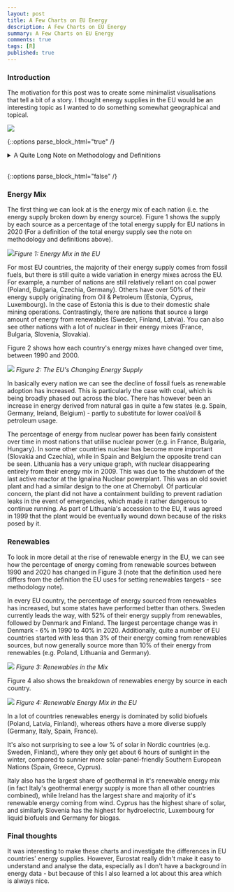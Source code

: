 ```yaml
---
layout: post
title: A Few Charts on EU Energy
description: A Few Charts on EU Energy
summary: A Few Charts on EU Energy
comments: true
tags: [R]
published: true
---
```


### Introduction

<!---
add in EU27 into each grid - either top right or bottom left. Perhaps edit the grid to add in for each chart, instead of doing in illustrator. so some overall EU comments can be made.
--->

The motivation for this post was to create some minimalist visualisations that tell a bit of a story. I thought energy supplies in the EU would be an interesting topic as I wanted to do something somewhat geographical and topical.

![](/assets/images/a-few-charts-on-eu-energy/collages1-02-01.png)

{::options parse_block_html="true" /} 

<details><summary markdown="span"> A Quite Long Note on Methodology and Definitions </summary>

The majority of the data used here is from the EU's energy balances on Eurostat. While Eurostat's energy data has good coverage, it isn't initially intuitive to understand. Eurostat provide a number of measures of energy supply and consumption at different stages of the energy transformation and consumption process. There are a variety of measures of production and primary energy consumption, notably, Total Energy Supply (TES), which measures the total amount of energy needed to satisfy all domestic energy needs for a country, including losses and consumption from energy transformation, distribution and transmission. (energy from primary production + imports - exports + recovered/recycled products + stock changes - international maritime bunkers & aviation). There are also a couple of other definition of primary energy consumption e.g. Gross Available Energy (GAE) & Gross Inland Energy Consumption (GIC). The differences from TES are that GAE includes both international maritime bunkers and aviation and GIC included international aviation, and thus both include some energy not technically used for each country's domestic energy needs - therefore I felt TES was a better measure to use to show each country's energy usage. See [here](https://ec.europa.eu/eurostat/statistics-explained/index.php?title=Energy_balance_-_new_methodology) for extra information on Eurostat's energy balance methodology.


Ideally though I would want to use statistics of final energy consumption (i.e. energy balances after losses from transformation, distribution and transmission). However, the final energy consumption stats supplied by Eurostat don't specify the original source (e.g. nuclear, renewables) - as they break down energy by it's final form (e.g. electricity, gas etc...), so for example, you cannot then say what % of energy comes from nuclear sources and the % of energy from renewables ends up being vastly underestimated as a lot of this is counted as electricity or heat. Therefore, I used Total Energy Supply here, as it captures energy supply by it's original source.

Additionally, secondary energy products (e.g. electricity and heat), can sometimes have negative Total Energy Supplies for countries. This is because only trade + stock changes are recorded for secondary products as they are produced from primary energy sources (e.g. coal, renewables) during the energy transformation process. This is problematic as 1) the negative values generally indicate a net export of a secondary product and 2) it ruins the visualisations. In an ideal world we could account for these negative values in terms of the primary energy products that are used in producing the secondary products, but it doesn't seem possible to do that with the available data. That leaves us with two approaches to dealing with this: to either exclude secondary products entirely or to just exclude them when they are negative. I decided to go with the second approach as otherwise a sizeable chunk of the energy supply of some nations would be missing. The downside to doing this though is that for nations with negative values there is now technically a small discrepancy as there is energy being produced but not accounted for - however this has only a minimal impact on the actual visualisations here (where there are negative values they are generally below 1% of the Total Energy Supply). This appears to be a similar approach to figure 6 [here](https://ec.europa.eu/eurostat/statistics-explained/index.php?title=Energy_statistics_-_an_overview).

Also note that the figures for renewables here use a slightly different definition than the figures that the EU base their renewables targets on. For their targets they look at "Gross Final Consumption of Energy" - which is final energy consumption (energy used in industry, transport, households... ) including electricity and heat losses from distribution and transmission, but excluding energy consumption and losses from transformation. It is also a definition that doesn't appear in the EU's energy balance data, which is a bit annoying. Additionally, some biofuels are not included if they don't meet certain sustainability criteria, wind and hydro power have to apparently be normalised and there are some other technical differences from other metrics. The exact differences of these details are not particularly clear e.g. it's not very clear what biofuels are included and how wind and hydro are normalised. Finally, the figures given for this metric are only the % share of renewables in the energy mix and don't break this down by the type of renewable energy (e.g. wind, solar). So because of this and to keep the analysis consistent with the rests of the data presented here, I have opted to look at renewables in the Total Energy Supply. See [this page](https://ec.europa.eu/eurostat/statistics-explained/index.php?title=Calculation_methodologies_for_the_share_of_renewables_in_energy_consumption#Definition_of_the_primary_energy_content_of_fuels) for more details on the differences between renewable energy definitions.

<!---
The data for gas sources does not come from Eurostat as the Eurostat energy imports data doesn't properly take into account energy transfers (e.g. when some countries import more than 100% of their supply from Russia and then export some of this to other nations). Instead, this data comes from ACER - The EU Agency for the Cooperation of Energy Regulators, which I believe shows the original source of each EU country's gas supply (although I cannot find details of the precise methodology used to calculate this).


The data for wind and solar power plants is from GlobalEnergyMonitor's wind and solar plant databases. These seem to be the most up-to-date freely available renewable power plant databases with data for when each power plant started operating (around 90% of plants have operating date info). Note that this data does not include smaller power plants with under 10MWs of capacity for wind and under 20MWs for solar - which may disproportionately exclude power plants in smaller nations e.g. Cyprus, Malta. The World Resource Institute also has [another database](https://blog.resourcewatch.org/2019/11/13/this-map-shows-29000-of-the-worlds-power-plants/) of power plants, which shows those with lower MW capacities.
--->

</details>
<br/>

{::options parse_block_html="false" /} 

### Energy Mix

The first thing we can look at is the energy mix of each nation (i.e. the energy supply broken down by energy source). Figure 1 shows the supply by each source as a percentage of the total energy supply for EU nations in 2020 (For a definition of the total energy supply see the note on methodology and definitions above).

![](/assets/images/a-few-charts-on-eu-energy/energy-mix-fonts-2020-flags6-01.png)*Figure 1: Energy Mix in the EU*

For most EU countries, the majority of their energy supply comes from fossil fuels, but there is still quite a wide variation in energy mixes across the EU. For example, a number of nations are still relatively reliant on coal power (Poland, Bulgaria, Czechia, Germany). Others have over 50% of their energy supply originating from Oil & Petroleum (Estonia, Cyprus, Luxembourg). In the case of Estonia this is due to their domestic shale mining operations. Contrastingly, there are nations that source a large amount of energy from renewables (Sweden, Finland, Latvia). You can also see other nations with a lot of nuclear in their energy mixes (France, Bulgaria, Slovenia, Slovakia). 

Figure 2 shows how each country's energy mixes have changed over time, between 1990 and 2000. 

![](/assets/images/a-few-charts-on-eu-energy/energy-mix-fonts-12-01.png)
*Figure 2: The EU's Changing Energy Supply*

In basically every nation we can see the decline of fossil fuels as renewable adoption has increased. This is particularly the case with coal, which is being broadly phased out across the bloc. There has however been an increase in energy derived from natural gas in quite a few states (e.g. Spain, Germany, Ireland, Belgium) - partly to substitute for lower coal/oil & petroleum usage.

The percentage of energy from nuclear power has been fairly consistent over time in most nations that utilise nuclear power (e.g. in France, Bulgaria, Hungary). In some other countries nuclear has become more important (Slovakia and Czechia), while in Spain and Belgium the opposite trend can be seen. Lithuania has a very unique graph, with nuclear disappearing entirely from their energy mix in 2009. This was due to the shutdown of the last active reactor at the Ignalina Nuclear powerplant. This was an old soviet plant and had a similar design to the one at Chernobyl. Of particular concern, the plant did not have a containment building to prevent radiation leaks in the event of emergencies, which made it rather dangerous to continue running. As part of Lithuania's accession to the EU, it was agreed in 1999 that the plant would be eventually wound down because of the risks posed by it.

### Renewables

To look in more detail at the rise of renewable energy in the EU, we can see how the percentage of energy coming from renewable sources between 1990 and 2020 has changed in Figure 3 (note that the definition used here differs from the definition the EU uses for setting renewables targets - see methodology note). 

In every EU country, the percentage of energy sourced from renewables has increased, but some states have performed better than others. Sweden currently leads the way, with 52% of their energy supply from renewables, followed by Denmark and Finland. The largest percentage change was in Denmark - 6% in 1990 to 40% in 2020. Additionally, quite a number of EU countries started with less than 3% of their energy coming from renewables sources, but now generally source more than 10% of their energy from renewables (e.g. Poland, Lithuania and Germany).

![](/assets/images/a-few-charts-on-eu-energy/ren-line08-01.png)
*Figure 3: Renewables in the Mix*

Figure 4 also shows the breakdown of renewables energy by source in each country.

![](/assets/images/a-few-charts-on-eu-energy/ren-tree-facet7-01.png)
*Figure 4: Renewable Energy Mix in the EU*

 In a lot of countries renewables energy is dominated by solid biofuels (Poland, Latvia, Finland), whereas others have a more diverse supply (Germany, Italy, Spain, France). 
 
 It's also not surprising to see a low % of solar in Nordic countries (e.g. Sweden, Finland), where they only get about 6 hours of sunlight in the winter, compared to sunnier more solar-panel-friendly Southern European Nations (Spain, Greece, Cyprus). 

Italy also has the largest share of geothermal in it's renewable energy mix (in fact Italy's geothermal energy supply is more than all other countries combined), while Ireland has the largest share and majority of it's renewable energy coming from wind. Cyprus has the highest share of solar, and similarly Slovenia has the highest for hydroelectric, Luxembourg for liquid biofuels and Germany for biogas. 

### Final thoughts

It was interesting to make these charts and investigate the differences in EU countries' energy supplies. However, Eurostat really didn't make it easy to understand and analyse the data, especially as I don't have a background in energy data - but because of this I also learned a lot about this area which is always nice.


<!---
Figure x shows the growth of the number of wind and solar power plants in Europe from 2000 to 2020. This chart shows the smaller installed capacity of solar compared to wind as well as the differences in distribution of wind and solar power plants (e.g Sweden & Finland have a lot of wind plants but no solar plants or how Spanish wind plants are mostly in the north of the country and solar plants in the south). It also shows that wind power plants generally started operating earlier than solar, due to technology differences (this might also be partly because of the higher MW cutoff point in the solar database).

#![](/assets/images/a-few-charts-on-eu-energy/ren-ws-map4-01.png)
#*Figure 5: The Growth of Solar and Wind Power*

### Russian Imports

The EU's dependency on Russian energy imports is also interesting to consider as this has been brought into the news again by the Russia-Ukraine conflict, which has led to skyrocketing gas prices and warnings of energy rationing across the continent later this year. Figure 7 shows the % of each country's gas coming from Russia compared to other sources, and gas as a % of TES.

Countries like Latvia, Hungary, Slovakia and Austria look to be the most dependent on russian imports as they have a high % of gas coming from Russia and relatively high % of gas in their energy mix. At the other end of the scale, nations including Denmark, Spain, Portugal and France seem relatively insulated from Russia in theory - although they can still be impacted by higher energy prices in the EU energy market from demand outpacing supply in other countries.


research this more.
https://www.cpb.nl/sites/default/files/omnidownload/CPB-Publication-Analysis-of-international-trade-sanctions-against-Russia.pdf
https://app.powerbi.com/view?r=eyJrIjoiMjJmYWQ4NjctYWIwNC00NzNjLWI5MmMtODVmOTQ0M2Q5YmI4IiwidCI6ImU2MjZkOTBjLTcwYWUtNGRmYy05NmJhLTAyZjE4Y2MwMDA3ZSIsImMiOjl9


adjust this graph sadly to only show russia and other sources - as the data is otherwise not accurate - 

--->